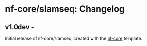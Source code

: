 # nf-core/slamseq: Changelog

## v1.0dev - <date>

Initial release of nf-core/slamseq, created with the [nf-core](http://nf-co.re/) template.
